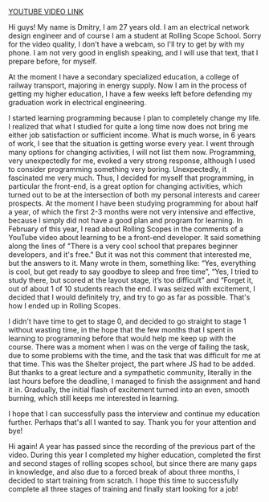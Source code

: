 [YOUTUBE VIDEO LINK](https://youtu.be/8wrtLUHsMgU)

Hi guys!
My name is Dmitry, I am 27 years old. I am an electrical network design engineer and of course I am a student at Rolling Scope School. Sorry for the video quality, I don't have a webcam, so I'll try to get by with my phone. I am not very good in english speaking, and I will use that text, that I prepare before, for myself.

At the moment I have a secondary specialized education, a college of railway transport, majoring in energy supply. Now I am in the process of getting my higher education, I have a few weeks left before defending my graduation work in electrical engineering.

I started learning programming because I plan to completely change my life. I realized that what I studied for quite a long time now does not bring me either job satisfaction or sufficient income. What is much worse, in 6 years of work, I see that the situation is getting worse every year. I went through many options for changing activities, I will not list them now. Programming, very unexpectedly for me, evoked a very strong response, although I used to consider programming something very boring. Unexpectedly, it fascinated me very much. Thus, I decided for myself that programming, in particular the front-end, is a great option for changing activities, which turned out to be at the intersection of both my personal interests and career prospects. At the moment I have been studying programming for about half a year, of which the first 2-3 months were not very intensive and effective, because I simply did not have a good plan and program for learning. In February of this year, I read about Rolling Scopes in the comments of a YouTube video about learning to be a front-end developer. It said something along the lines of "There is a very cool school that prepares beginner developers, and it's free." But it was not this comment that interested me, but the answers to it. Many wrote in them, something like: “Yes, everything is cool, but get ready to say goodbye to sleep and free time”, “Yes, I tried to study there, but scored at the layout stage, it’s too difficult” and “Forget it, out of about 1 of 10 students reach the end. I was seized with excitement, I decided that I would definitely try, and try to go as far as possible. That's how I ended up in Rolling Scopes.

I didn't have time to get to stage 0, and decided to go straight to stage 1 without wasting time, in the hope that the few months that I spent in learning to programming before that would help me keep up with the course. There was a moment when I was on the verge of failing the task, due to some problems with the time, and the task that was difficult for me at that time. This was the Shelter project, the part where JS had to be added. But thanks to a great lecture and a sympathetic community, literally in the last hours before the deadline, I managed to finish the assignment and hand it in. Gradually, the initial flash of excitement turned into an even, smooth burning, which still keeps me interested in learning.

I hope that I can successfully pass the interview and continue my education further. Perhaps that's all I wanted to say. Thank you for your attention and bye!


Hi again! A year has passed since the recording of the previous part of the video. During this year I completed my higher education, completed the first and second stages of rolling scopes school, but since there are many gaps in knowledge, and also due to a forced break of about three months, I decided to start training from scratch. I hope this time to successfully complete all three stages of training and finally start looking for a job!
